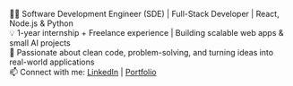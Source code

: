 👩‍💻 Software Development Engineer (SDE) | Full-Stack Developer | React, Node.js & Python  
💡 1-year internship + Freelance experience | Building scalable web apps & small AI projects  
🚀 Passionate about clean code, problem-solving, and turning ideas into real-world applications  
📫 Connect with me: [LinkedIn](https://www.linkedin.com/in/harshitaupr12/) | [Portfolio](https://my-portfolio-two-gamma-81.vercel.app/)

